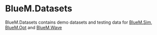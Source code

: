 # BlueM.Datasets
BlueM.Datasets contains demo datasets and testing data for [BlueM.Sim](https://github.com/bluemodel/BlueM.Sim), [BlueM.Opt](https://github.com/bluemodel/BlueM.Opt) and [BlueM.Wave](https://github.com/bluemodel/BlueM.Wave)